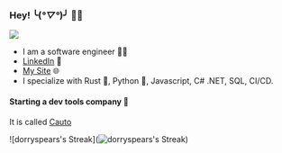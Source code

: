 ### Hey! ╰(*°▽°*)╯ 🙋‍♂️

![](https://komarev.com/ghpvc/?username=dorryspears)

- I am a software engineer 🧑‍💻
- [LinkedIn](https://www.linkedin.com/in/ryanjspears/) 💼
- [My Site](https://www.ryanspears.dev/) 🌐
- I specialize with Rust 🦀, Python 🐍, Javascript, C# .NET, SQL, CI/CD.

#### Starting a dev tools company 🤫

It is called [Cauto](https://www.cauto.dev)

![dorryspears's Streak](![dorryspears's Streak](https://github-readme-streak-stats.herokuapp.com/?user=dorryspears&theme=nightowl&hide_border=true))
